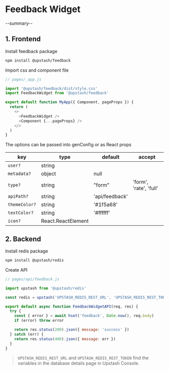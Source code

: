 # Feedback Widget

--summary--

## 1. Frontend

Install feedback package

```bash
npm install @upstash/feedback
```

Import css and component file

```js
// pages/_app.js

import '@upstash/feedback/dist/style.css'
import FeedbackWidget from '@upstash/feedback'

export default function MyApp({ Component, pageProps }) {
  return (
    <>
      <FeedbackWidget />
      <Component {...pageProps} />
    </>
  )
}
```

The options can be passed into genConfig or as React props

| key           | type               | default        | accept                 |
| ------------- | ------------------ | -------------- | ---------------------- |
| `user?`       | string             |                |                        |
| `metadata?`   | object             | null           |                        |
| `type?`       | string             | "form"         | 'form', 'rate', 'full' |
| `apiPath?`    | string             | 'api/feedback' |                        |
| `themeColor?` | string             | '#1f5a68'      |                        |
| `textColor?`  | string             | '#ffffff'      |                        |
| `icon?`       | React.ReactElement |                |                        |

## 2. Backend

Install redis package

```bash
npm install @upstash/redis
```

Create API

```js
// pages/api/feedback.js

import upstash from '@upstash/redis'

const redis = upstash('UPSTASH_REDIS_REST_URL', 'UPSTASH_REDIS_REST_TOKEN')

export default async function FeedbackWidgetAPI(req, res) {
  try {
    const { error } = await hset('feedback', Date.now(), req.body)
    if (error) throw error

    return res.status(200).json({ message: 'success' })
  } catch (err) {
    return res.status(400).json({ message: err })
  }
}
```

> `UPSTASH_REDIS_REST_URL` and `UPSTASH_REDIS_REST_TOKEN` find the variables in the database details page in Upstash Console.
